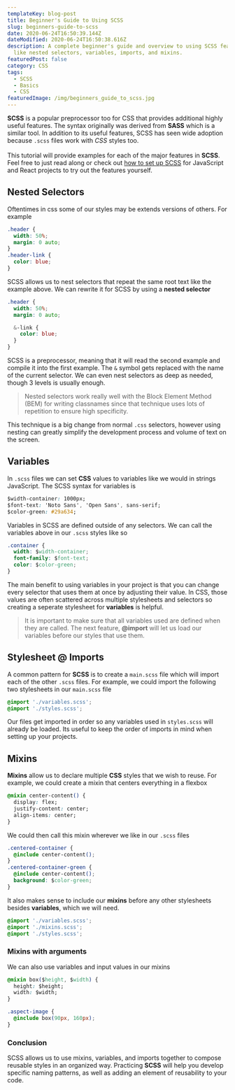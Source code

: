 ```yaml
---
templateKey: blog-post
title: Beginner's Guide to Using SCSS
slug: beginners-guide-to-scss
date: 2020-06-24T16:50:39.144Z
dateModified: 2020-06-24T16:50:38.616Z
description: A complete beginner's guide and overview to using SCSS features
  like nested selectors, variables, imports, and mixins.
featuredPost: false
category: CSS
tags:
  - SCSS
  - Basics
  - CSS
featuredImage: /img/beginners_guide_to_scss.jpg
---
```

**SCSS** is a popular preprocessor too for CSS that provides additional highly useful
features. The syntax originally was derived from **SASS** which is a similar tool. In
addition to its useful features, SCSS has seen wide adoption because `.scss` files work
with _CSS_ styles too.   
<br />
This tutorial will provide examples for each of the major
features in **SCSS**. Feel free to just read along or check out [how to set up SCSS](https://www.code-boost.com/scss-setup/) for JavaScript and React projects to try out the features yourself.

## Nested Selectors

Oftentimes in css some of our styles may be extends versions of others. For example

```css
.header {
  width: 50%;
  margin: 0 auto;
}
.header-link {
  color: blue;
}
```

SCSS allows us to nest selectors that repeat the same root text like the example above. We
can rewrite it for SCSS by using a **nested selector**

```css
.header {
  width: 50%;
  margin: 0 auto;

  &-link {
    color: blue;
  }
}
```

SCSS is a preprocessor, meaning that it will read the second example and compile it into
the first example. The `&` symbol gets replaced with the name of the current selector. We
can even nest selectors as deep as needed, though 3 levels is usually enough.

> Nested selectors work really well with the Block Element Method (BEM) for writing
> classnames since that technique uses lots of repetition to ensure high specificity.

This technique is a big change from normal `.css` selectors, however using nesting can
greatly simplify the development process and volume of text on the screen.

## Variables

In `.scss` files we can set **CSS** values to variables like we would in strings
JavaScript. The SCSS syntax for variables is

```css
$width-container: 1000px;
$font-text: 'Noto Sans', 'Open Sans', sans-serif;
$color-green: #29a634;
```

Variables in SCSS are defined outside of any selectors. We can call the variables above in
our `.scss` styles like so

```css
.container {
  width: $width-container;
  font-family: $font-text;
  color: $color-green;
}
```

The main benefit to using variables in your project is that you can change every selector
that uses them at once by adjusting their value. In CSS, those values are often scattered
across multiple stylesheets and selectors so creating a seperate stylesheet for
**variables** is helpful.

> It is important to make sure that all variables used are defined when they are called.
> The next feature, **@import** will let us load our variables before our styles that use
> them.

## Stylesheet @ Imports

A common pattern for **SCSS** is to create a `main.scss` file which will import each of
the other `.scss` files. For example, we could import the following two stylesheets in our
`main.scss` file

```css
@import './variables.scss';
@import './styles.scss';
```

Our files get imported in order so any variables used in `styles.scss` will already be
loaded. Its useful to keep the order of imports in mind when setting up your projects.

## Mixins

**Mixins** allow us to declare multiple **CSS** styles that we wish to reuse. For example,
we could create a mixin that centers everything in a flexbox

```css
@mixin center-content() {
  display: flex;
  justify-content: center;
  align-items: center;
}
```

We could then call this mixin wherever we like in our `.scss` files

```css
.centered-container {
  @include center-content();
}
.centered-container-green {
  @include center-content();
  background: $color-green;
}
```

It also makes sense to include our **mixins** before any other stylesheets besides
**variables**, which we will need.

```css
@import './variables.scss';
@import './mixins.scss';
@import './styles.scss';
```

### Mixins with arguments

We can also use variables and input values in our mixins

```css
@mixin box($height, $width) {
  height: $height;
  width: $width;
}

.aspect-image {
  @include box(90px, 160px);
}
```

### Conclusion

SCSS allows us to use mixins, variables, and imports together to compose reusable styles
in an organized way. Practicing **SCSS** will help you develop specific naming patterns,
as well as adding an element of reusability to your code.
